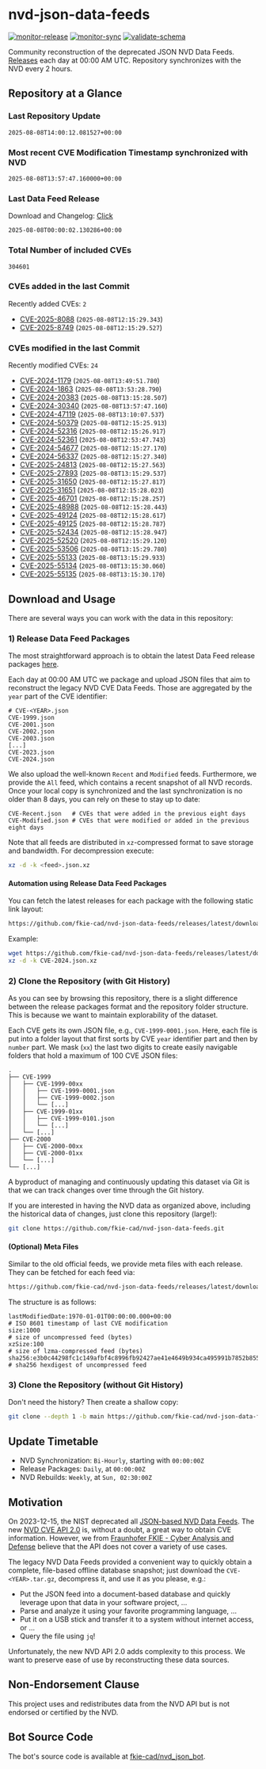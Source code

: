 # nvd-json-data-feeds

[![monitor-release](https://github.com/fkie-cad/nvd-json-data-feeds/actions/workflows/monitor_release.yml/badge.svg)](https://github.com/fkie-cad/nvd-json-data-feeds/actions/workflows/monitor_release.yml)
[![monitor-sync](https://github.com/fkie-cad/nvd-json-data-feeds/actions/workflows/monitor_sync.yml/badge.svg)](https://github.com/fkie-cad/nvd-json-data-feeds/actions/workflows/monitor_sync.yml)
[![validate-schema](https://github.com/fkie-cad/nvd-json-data-feeds/actions/workflows/validate_schema.yml/badge.svg)](https://github.com/fkie-cad/nvd-json-data-feeds/actions/workflows/validate_schema.yml)

Community reconstruction of the deprecated JSON NVD Data Feeds.
[Releases](https://github.com/fkie-cad/nvd-json-data-feeds/releases/latest) each day at 00:00 AM UTC.
Repository synchronizes with the NVD every 2 hours.

## Repository at a Glance

### Last Repository Update

```plain
2025-08-08T14:00:12.081527+00:00
```

### Most recent CVE Modification Timestamp synchronized with NVD

```plain
2025-08-08T13:57:47.160000+00:00
```

### Last Data Feed Release

Download and Changelog: [Click](https://github.com/fkie-cad/nvd-json-data-feeds/releases/latest)

```plain
2025-08-08T00:00:02.130286+00:00
```

### Total Number of included CVEs

```plain
304601
```

### CVEs added in the last Commit

Recently added CVEs: `2`

- [CVE-2025-8088](CVE-2025/CVE-2025-80xx/CVE-2025-8088.json) (`2025-08-08T12:15:29.343`)
- [CVE-2025-8749](CVE-2025/CVE-2025-87xx/CVE-2025-8749.json) (`2025-08-08T12:15:29.527`)


### CVEs modified in the last Commit

Recently modified CVEs: `24`

- [CVE-2024-1179](CVE-2024/CVE-2024-11xx/CVE-2024-1179.json) (`2025-08-08T13:49:51.780`)
- [CVE-2024-1863](CVE-2024/CVE-2024-18xx/CVE-2024-1863.json) (`2025-08-08T13:53:28.790`)
- [CVE-2024-20383](CVE-2024/CVE-2024-203xx/CVE-2024-20383.json) (`2025-08-08T13:15:28.507`)
- [CVE-2024-30340](CVE-2024/CVE-2024-303xx/CVE-2024-30340.json) (`2025-08-08T13:57:47.160`)
- [CVE-2024-47119](CVE-2024/CVE-2024-471xx/CVE-2024-47119.json) (`2025-08-08T13:10:07.537`)
- [CVE-2024-50379](CVE-2024/CVE-2024-503xx/CVE-2024-50379.json) (`2025-08-08T12:15:25.913`)
- [CVE-2024-52316](CVE-2024/CVE-2024-523xx/CVE-2024-52316.json) (`2025-08-08T12:15:26.917`)
- [CVE-2024-52361](CVE-2024/CVE-2024-523xx/CVE-2024-52361.json) (`2025-08-08T12:53:47.743`)
- [CVE-2024-54677](CVE-2024/CVE-2024-546xx/CVE-2024-54677.json) (`2025-08-08T12:15:27.170`)
- [CVE-2024-56337](CVE-2024/CVE-2024-563xx/CVE-2024-56337.json) (`2025-08-08T12:15:27.340`)
- [CVE-2025-24813](CVE-2025/CVE-2025-248xx/CVE-2025-24813.json) (`2025-08-08T12:15:27.563`)
- [CVE-2025-27893](CVE-2025/CVE-2025-278xx/CVE-2025-27893.json) (`2025-08-08T13:15:29.537`)
- [CVE-2025-31650](CVE-2025/CVE-2025-316xx/CVE-2025-31650.json) (`2025-08-08T12:15:27.817`)
- [CVE-2025-31651](CVE-2025/CVE-2025-316xx/CVE-2025-31651.json) (`2025-08-08T12:15:28.023`)
- [CVE-2025-46701](CVE-2025/CVE-2025-467xx/CVE-2025-46701.json) (`2025-08-08T12:15:28.257`)
- [CVE-2025-48988](CVE-2025/CVE-2025-489xx/CVE-2025-48988.json) (`2025-08-08T12:15:28.443`)
- [CVE-2025-49124](CVE-2025/CVE-2025-491xx/CVE-2025-49124.json) (`2025-08-08T12:15:28.617`)
- [CVE-2025-49125](CVE-2025/CVE-2025-491xx/CVE-2025-49125.json) (`2025-08-08T12:15:28.787`)
- [CVE-2025-52434](CVE-2025/CVE-2025-524xx/CVE-2025-52434.json) (`2025-08-08T12:15:28.947`)
- [CVE-2025-52520](CVE-2025/CVE-2025-525xx/CVE-2025-52520.json) (`2025-08-08T12:15:29.120`)
- [CVE-2025-53506](CVE-2025/CVE-2025-535xx/CVE-2025-53506.json) (`2025-08-08T13:15:29.780`)
- [CVE-2025-55133](CVE-2025/CVE-2025-551xx/CVE-2025-55133.json) (`2025-08-08T13:15:29.933`)
- [CVE-2025-55134](CVE-2025/CVE-2025-551xx/CVE-2025-55134.json) (`2025-08-08T13:15:30.060`)
- [CVE-2025-55135](CVE-2025/CVE-2025-551xx/CVE-2025-55135.json) (`2025-08-08T13:15:30.170`)


## Download and Usage

There are several ways you can work with the data in this repository:

### 1) Release Data Feed Packages

The most straightforward approach is to obtain the latest Data Feed release packages [here](https://github.com/fkie-cad/nvd-json-data-feeds/releases/latest).

Each day at 00:00 AM UTC we package and upload JSON files that aim to reconstruct the legacy NVD CVE Data Feeds.
Those are aggregated by the `year` part of the CVE identifier:

```
# CVE-<YEAR>.json
CVE-1999.json
CVE-2001.json
CVE-2002.json
CVE-2003.json
[...]
CVE-2023.json
CVE-2024.json
```

We also upload the well-known `Recent` and `Modified` feeds.
Furthermore, we provide the `All` feed, which contains a recent snapshot of all NVD records.
Once your local copy is synchronized and the last synchronization is no older than 8 days, you can rely on these to stay up to date:

```plain
CVE-Recent.json   # CVEs that were added in the previous eight days
CVE-Modified.json # CVEs that were modified or added in the previous eight days
```

Note that all feeds are distributed in `xz`-compressed format to save storage and bandwidth.
For decompression execute:

```sh
xz -d -k <feed>.json.xz
```

#### Automation using Release Data Feed Packages

You can fetch the latest releases for each package with the following static link layout:

```sh
https://github.com/fkie-cad/nvd-json-data-feeds/releases/latest/download/CVE-<YEAR>.json.xz
```

Example:

```sh
wget https://github.com/fkie-cad/nvd-json-data-feeds/releases/latest/download/CVE-2024.json.xz
xz -d -k CVE-2024.json.xz
```

### 2) Clone the Repository (with Git History)

As you can see by browsing this repository, there is a slight difference between the release packages format and the repository folder structure.
This is because we want to maintain explorability of the dataset.

Each CVE gets its own JSON file, e.g., `CVE-1999-0001.json`.
Here, each file is put into a folder layout that first sorts by CVE `year` identifier part and then by `number` part.
We mask (`xx`) the last two digits to create easily navigable folders that hold a maximum of 100 CVE JSON files:

```plain
.
├── CVE-1999
│   ├── CVE-1999-00xx
│   │   ├── CVE-1999-0001.json
│   │   ├── CVE-1999-0002.json
│   │   └── [...]
│   ├── CVE-1999-01xx
│   │   ├── CVE-1999-0101.json
│   │   └── [...]
│   └── [...]
├── CVE-2000
│   ├── CVE-2000-00xx
│   ├── CVE-2000-01xx
│   └── [...]
└── [...]
```

A byproduct of managing and continuously updating this dataset via Git is that we can track changes over time through the Git history.

If you are interested in having the NVD data as organized above, including the historical data of changes, just clone this repository (large!):

```sh
git clone https://github.com/fkie-cad/nvd-json-data-feeds.git
```

#### (Optional) Meta Files

Similar to the old official feeds, we provide meta files with each release. They can be fetched for each feed via:

```sh
https://github.com/fkie-cad/nvd-json-data-feeds/releases/latest/download/CVE-<YEAR>.meta
```

The structure is as follows:

```plain
lastModifiedDate:1970-01-01T00:00:00.000+00:00                          # ISO 8601 timestamp of last CVE modification
size:1000                                                               # size of uncompressed feed (bytes)
xzSize:100                                                              # size of lzma-compressed feed (bytes)
sha256:e3b0c44298fc1c149afbf4c8996fb92427ae41e4649b934ca495991b7852b855 # sha256 hexdigest of uncompressed feed
```

### 3) Clone the Repository (without Git History)

Don't need the history? Then create a shallow copy:

```sh
git clone --depth 1 -b main https://github.com/fkie-cad/nvd-json-data-feeds.git
```


## Update Timetable

* NVD Synchronization: `Bi-Hourly`, starting with `00:00:00Z`
* Release Packages: `Daily`, at `00:00:00Z`
* NVD Rebuilds: `Weekly`, at `Sun, 02:30:00Z`


## Motivation

On 2023-12-15, the NIST deprecated all [JSON-based NVD Data Feeds](https://nvd.nist.gov/vuln/data-feeds#divRetirementBanner-1).
The new [NVD CVE API 2.0](https://nvd.nist.gov/developers/vulnerabilities) is, without a doubt, a great way to obtain CVE information.
However, we from [Fraunhofer FKIE - Cyber Analysis and Defense](https://www.fkie.fraunhofer.de/en/departments/cad.html) believe that the API does not cover a variety of use cases.

The legacy NVD Data Feeds provided a convenient way to quickly obtain a complete, file-based offline database snapshot; just download the `CVE-<YEAR>.tar.gz`, decompress it, and use it as you please, e.g.:

- Put the JSON feed into a document-based database and quickly leverage upon that data in your software project, ...
- Parse and analyze it using your favorite programming language, ...
- Put it on a USB stick and transfer it to a system without internet access, or ...
- Query the file using `jq`!

Unfortunately, the new NVD API 2.0 adds complexity to this process.
We want to preserve ease of use by reconstructing these data sources.

## Non-Endorsement Clause

This project uses and redistributes data from the NVD API but is not endorsed or certified by the NVD.

## Bot Source Code

The bot's source code is available at [fkie-cad/nvd\_json\_bot](https://github.com/fkie-cad/nvd_json_bot).